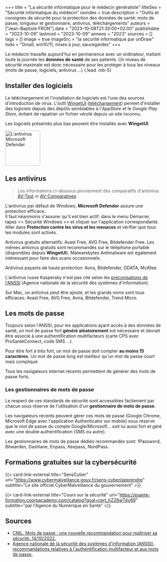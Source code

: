 +++
title = "La sécurité informatique pour le médecin généraliste"
titleSeo = "Sécurité informatique du médecin"
noindex = true
description = "Outils et consignes de sécurité pour la protection des données de santé: mots de passe, longueur et gestionnaire, antivirus, téléchargements"
auteurs = ["Jean-Baptiste FRON"]
date = "2023-10-08T21:30:00+02:00"
publishdate = "2023-10-09"
lastmod = "2023-10-09"
annees = "2023"
sources = []
tags = []
image = true
imageSrc = "la sécurité informatique par unDraw"
todo = "Gmail, win10/11, mises à jour, sauvegardes"
+++

Le médecin travaille aujourd'hui en permanence avec un ordinateur, traitant toute la journée les **données de santé** de ses patients. Un niveau de sécurité maximale est donc nécessaire pour les protéger à tous les niveaux (mots de passe, logiciels, antivirus ...)
{.lead .mb-5}

## Installer des logiciels

Le téléchargement et l'installation de logiciels est l'une des sources d'introduction de virus. L'outil [WingetUI](https://www.marticliment.com/wingetui/) ([téléchargement](https://github.com/marticliment/WingetUI/releases/latest/download/WingetUI.Installer.exe)) permet d'installer des logiciels depuis des dépôts semblables à l'*AppStore* et le *Google Play Store*, évitant de rapatrier un fichier vérolé depuis un site inconnu.

Les logiciels présentés plus bas peuvent être installés avec **WingetUI**.

<img src="/images/icons/microsoft-defender.png" style="width:112px" alt="L'antivirus Microsoft Defender">

## Les antivirus

> Les informations ci-dessous proviennent des comparatifs d'antivirus [AV-Test](https://www.av-test.org/fr/) et [AV-Comparatives](https://www.av-comparatives.org/consumer/).

L'antivirus par défaut de Windows, **Microsoft Defender** assure une protection efficace.  
Il faut néanmoins s'assurer qu'il est bien actif: dans le menu Démarrer, tapez << Sécurité Windows >> et cliquer sur l'application correspondante. Aller dans **Protection contre les virus et les menaces** et vérifier que tous les modules sont activés.

Antivirus gratuits alternatifs: Avast Free, AVG Free, Bitdefender Free. Les mêmes antivirus gratuits sont recommandés sur le téléphone portable (disponibles depuis **WingetUI**). Malwarebytes Antimalware est également intéressant pour faire des scans occasionnels.

Antivirus payants de haute protection: Avira, Bitdefender, GDATA, McAfee.

L'antivirus russe Kaspersky n'est pas cité selon les [préconisations de l'ANSSI](https://www.cert.ssi.gouv.fr/cti/CERTFR-2022-CTI-001/) (Agence nationale de la sécurité des systèmes d'information).

Sur Mac, un antivirus peut être ajouté, et les grands noms sont tous efficaces: Avast Free, AVG Free, Avira, Bitdefender, Trend Micro.

## Les mots de passe

Toujours selon l'ANSSI, pour les applications ayant accès à des données de santé, un mot de passe fort **généré aléatoirement** est nécessaire et devrait être associé à une authentification multifacteurs (carte CPS avec ProSantéConnect, code SMS ...).

Pour être fort à très fort, un mot de passe doit compter **au moins 15 caractères**. Un mot de passe long est meilleur qu'un mot de passe court mais compliqué.

Tous les navigateurs internet récents permettent de générer des mots de passe forts.

### Les gestionnaires de mots de passe

Le respect de ces standards de sécurité sont accessibles facilement par chacun sous réserve de l'utilisation d'un **gestionnaire de mots de passe**.

Les navigateurs récents peuvent gérer ces mots de passe (Google Chrome, Microsoft Edge avec l'application Authenticator sur mobile) sous réserve que le mot de passe du compte Google/Microsoft... soit lui aussi fort et géré avec une double authentification (SMS ou autre).

Les gestionnaires de mots de passe dédiés recommandés sont: 1Password, Bitwarden, Dashlane, Enpass, Keepass, NordPass.

## Formations gratuites sur la cybersécurité

{{< card-link-external title="SensCyber" url="https://www.cybermalveillance.gouv.fr/sens-cyber/apprendre" subtitle="Le site officiel CyberMalveillance du gouvernement" >}}

{{< card-link-external title="Cours sur la sécurité" url="https://esante-formation.coorpacademy.com/catalog?goal=cert_hZZ6wT4v69" subtitle="par l'Agence du Numérique en Santé" >}}

## Sources

- [CNIL. Mots de passe : une nouvelle recommandation pour maîtriser sa sécurité. 14/10/2022.](https://www.cnil.fr/fr/mots-de-passe-une-nouvelle-recommandation-pour-maitriser-sa-securite)
- [Agence nationale de la sécurité des systèmes d'information (ANSSI). recommandations relatives à l'authentification multifacteur et aux mots de passe.](https://www.ssi.gouv.fr/guide/recommandations-relatives-a-lauthentification-multifacteur-et-aux-mots-de-passe/)
